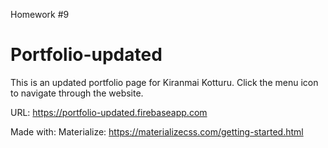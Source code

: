 Homework #9
# Portfolio-updated
This is an updated portfolio page for Kiranmai Kotturu.
Click the menu icon to navigate through the website.

URL: https://portfolio-updated.firebaseapp.com

Made with:
Materialize:
https://materializecss.com/getting-started.html
